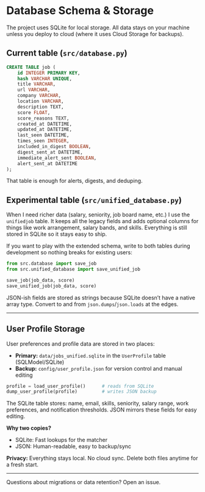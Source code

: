 # Database Schema & Storage

The project uses SQLite for local storage. All data stays on your machine unless you deploy to cloud (where it uses Cloud Storage for backups).

## Current table (`src/database.py`)

```sql
CREATE TABLE job (
    id INTEGER PRIMARY KEY,
    hash VARCHAR UNIQUE,
    title VARCHAR,
    url VARCHAR,
    company VARCHAR,
    location VARCHAR,
    description TEXT,
    score FLOAT,
    score_reasons TEXT,
    created_at DATETIME,
    updated_at DATETIME,
    last_seen DATETIME,
    times_seen INTEGER,
    included_in_digest BOOLEAN,
    digest_sent_at DATETIME,
    immediate_alert_sent BOOLEAN,
    alert_sent_at DATETIME
);
```

That table is enough for alerts, digests, and deduping.

## Experimental table (`src/unified_database.py`)

When I need richer data (salary, seniority, job board name, etc.) I use the `unifiedjob` table. It keeps all the legacy fields and adds optional columns for things like work arrangement, salary bands, and skills. Everything is still stored in SQLite so it stays easy to ship.

If you want to play with the extended schema, write to both tables during development so nothing breaks for existing users:

```python
from src.database import save_job
from src.unified_database import save_unified_job

save_job(job_data, score)
save_unified_job(job_data, score)
```

JSON-ish fields are stored as strings because SQLite doesn’t have a native array type. Convert to and from `json.dumps`/`json.loads` at the edges.

---

## User Profile Storage

User preferences and profile data are stored in two places:

- **Primary:** `data/jobs_unified.sqlite` in the `UserProfile` table (SQLModel/SQLite)
- **Backup:** `config/user_profile.json` for version control and manual editing

```python
profile = load_user_profile()      # reads from SQLite
dump_user_profile(profile)         # writes JSON backup
```

The SQLite table stores: name, email, skills, seniority, salary range, work preferences, and notification thresholds. JSON mirrors these fields for easy editing.

**Why two copies?**
- SQLite: Fast lookups for the matcher
- JSON: Human-readable, easy to backup/sync

**Privacy:** Everything stays local. No cloud sync. Delete both files anytime for a fresh start.

---

Questions about migrations or data retention? Open an issue.
